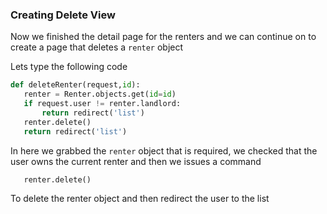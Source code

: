 ### Creating Delete View

Now we finished the detail page for the renters and we can continue on to create a page that deletes a `renter` object

Lets type the following code

```python
def deleteRenter(request,id):
   renter = Renter.objects.get(id=id)
   if request.user != renter.landlord:
       return redirect('list')
   renter.delete()
   return redirect('list')
```

In here we grabbed the `renter` object that is required, we checked that the user owns the current renter and then we issues a command

```python
   renter.delete()
```

To delete the renter object and then redirect the user to the list
